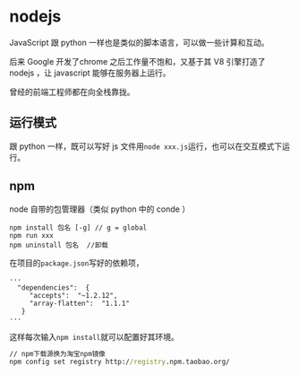 # nodejs

JavaScript 跟 python 一样也是类似的脚本语言，可以做一些计算和互动。

后来 Google 开发了chrome 之后工作量不饱和，又基于其 V8 引擎打造了 nodejs ，让 javascript 能够在服务器上运行。

曾经的前端工程师都在向全栈靠拢。

## 运行模式

跟 python 一样，既可以写好 js 文件用`node xxx.js`运行，也可以在交互模式下运行。

## npm

node 自带的包管理器（类似 python 中的 conde ）

```node
npm install 包名 [-g] // g = global
npm run xxx
npm uninstall 包名  //卸载
```

在项目的`package.json`写好的依赖项，

```
···
  "dependencies":  {  
     "accepts":  "~1.2.12",
     "array-flatten":  "1.1.1"
   }
···
```


这样每次输入`npm install`就可以配置好其环境。

```cmd
// npm下载源换为淘宝npm镜像
npm config set registry http://registry.npm.taobao.org/
```


